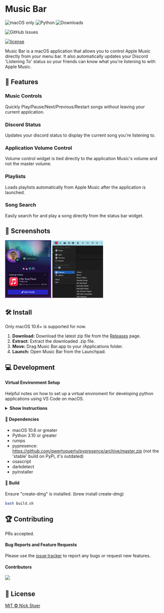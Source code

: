 # Music Bar
![macOS only](https://img.shields.io/badge/only-macOS-blue?logo=apple) ![Python](https://img.shields.io/badge/python-3.10+-blue?logo=python) ![Downloads](https://img.shields.io/github/downloads/nickstuer/music-bar/total)

![GitHub Issues](https://img.shields.io/github/issues/nickstuer/music-bar) 


[![license](https://img.shields.io/github/license/nickstuer/music-bar.svg)](LICENSE)

Music Bar is a macOS application that allows you to control Apple Music directly from your menu bar. It also automatically updates your Discord 'Listening To' status so your friends can know what you're listening to with Apple Music.

## 📖 Features

### Music Controls

Quickly Play/Pause/Next/Previous/Restart songs without leaving your current application.

### Discord Status

Updates your discord status to display the current song you're listening to.

### Application Volume Control

Volume control widget is tied directly to the application Music's volume and not the master volume.

### Playlists

Loads playlists automatically from Apple Music after the application is launched.

### Song Search

Easily search for and play a song directly from the status bar widget.

## 💎 Screenshots

<img src="https://github.com/nickstuer/music-bar/blob/main/docs/discord_screenshot.png" width="30%" > <img src="https://github.com/nickstuer/music-bar/blob/main/docs/app_screenshot.png" width="33%" >

## 🛠 Install

Only macOS 10.6+ is supported for now.

1. **Download:** Download the latest zip file from the [Releases](https://github.com/nickstuer/music-bar/releases) page.
2. **Extract:** Extract the downloaded .zip file.
3. **Move:** Drag Music Bar.app to your /Applications folder.
4. **Launch:** Open Music Bar from the Launchpad.

## 💻 Development

#### Virtual Environment Setup

Helpful notes on how to set up a virtual enviroment for developing python applications using VS Code on macOS.

<details><summary><b>Show Instructions</b></summary>

1. Open "Folder" in VS Code

2. Create Virtual Environment
    1. Press CMD + SHIFT + P and Select 'Python: Create Virtual Environment'
    2. Follow the prompts

3. Change Default Terminal in VS Code
    1. Press CMD + SHIFT + P and Select 'Terminal: Select Default Profile'
    2. Choose 'Command Prompt'

4. Test the Virtual Environment
    1. Press CTRL + SHIFT + ~ to open a terminal.
    2. Ensure the prompt begins with '(.venv)'

5. Install the pip dependenies
    1. Type: pip install -r requirements.txt
        
</details>

#### 📌 Dependencies

- macOS 10.6 or greater
- Python 3.10 or greater
- rumps
- pypresence: https://github.com/qwertyquerty/pypresence/archive/master.zip (not the 'stable' build on PyPi, it's outdated)
- osascript
- darkdetect
- pyinstaller

#### 🔨 Build
Ensure "create-dmg" is installed.  (brew install create-dmg)
```bash
bash build.sh
```

## 🏆 Contributing

PRs accepted.

#### Bug Reports and Feature Requests

Please use the [issue tracker](https://github.com/nickstuer/music-bar/issues) to report any bugs or request new features.

#### Contributors

<a href = "https://github.com/nickstuer/music-bar/graphs/contributors">
  <img src = "https://contrib.rocks/image?repo=nickstuer/music-bar"/>
</a>

## 📃 License

[MIT © Nick Stuer](LICENSE)
